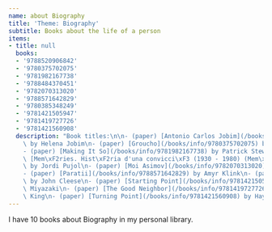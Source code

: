 ```yaml
---
name: about Biography
title: 'Theme: Biography'
subtitle: Books about the life of a person
items:
- title: null
  books:
  - '9788520906842'
  - '9780375702075'
  - '9781982167738'
  - '9788484370451'
  - '9782070313020'
  - '9788571642829'
  - '9780385348249'
  - '9781421505947'
  - '9781419727726'
  - '9781421560908'
  description: "Book titles:\n\n- (paper) [Antonio Carlos Jobim](/books/info/9788520906842)\
    \ by Helena Jobim\n- (paper) [Groucho](/books/info/9780375702075) by Stefan Kanfer\n\
    - (paper) [Making It So](/books/info/9781982167738) by Patrick Stewart\n- (paper)\
    \ [Mem\xF2ries. Hist\xF2ria d'una convicci\xF3 (1930 - 1980) (Mem\xF2ries #1)](/books/info/9788484370451)\
    \ by Jordi Pujol\n- (paper) [Moi Asimov](/books/info/9782070313020) by Isaac Asimov\n\
    - (paper) [Paratii](/books/info/9788571642829) by Amyr Klink\n- (paper) [So, Anyway...](/books/info/9780385348249)\
    \ by John Cleese\n- (paper) [Starting Point](/books/info/9781421505947) by Hayao\
    \ Miyazaki\n- (paper) [The Good Neighbor](/books/info/9781419727726) by Maxwell\
    \ King\n- (paper) [Turning Point](/books/info/9781421560908) by Hayao Miyazaki"
---
```

I have 10 books about Biography in my personal library.
